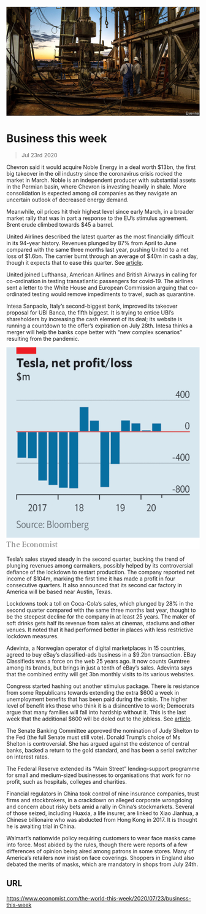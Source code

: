 ![](./images/20200725_WWP501.jpg)

# Business this week

> Jul 23rd 2020

Chevron said it would acquire Noble Energy in a deal worth $13bn, the first big takeover in the oil industry since the coronavirus crisis rocked the market in March. Noble is an independent producer with substantial assets in the Permian basin, where Chevron is investing heavily in shale. More consolidation is expected among oil companies as they navigate an uncertain outlook of decreased energy demand.

Meanwhile, oil prices hit their highest level since early March, in a broader market rally that was in part a response to the EU’s stimulus agreement. Brent crude climbed towards $45 a barrel.

United Airlines described the latest quarter as the most financially difficult in its 94-year history. Revenues plunged by 87% from April to June compared with the same three months last year, pushing United to a net loss of $1.6bn. The carrier burnt through an average of $40m in cash a day, though it expects that to ease this quarter. See [article](https://www.economist.com//business/2020/07/25/america-inc-braces-for-an-earnings-bloodbath).

United joined Lufthansa, American Airlines and British Airways in calling for co-ordination in testing transatlantic passengers for covid-19. The airlines sent a letter to the White House and European Commission arguing that co-ordinated testing would remove impediments to travel, such as quarantine.

Intesa Sanpaolo, Italy’s second-biggest bank, improved its takeover proposal for UBI Banca, the fifth biggest. It is trying to entice UBI’s shareholders by increasing the cash element of its deal; its website is running a countdown to the offer’s expiration on July 28th. Intesa thinks a merger will help the banks cope better with “new complex scenarios” resulting from the pandemic.

![](./images/20200725_WWC588.png)

Tesla’s sales stayed steady in the second quarter, bucking the trend of plunging revenues among carmakers, possibly helped by its controversial defiance of the lockdown to restart production. The company reported net income of $104m, marking the first time it has made a profit in four consecutive quarters. It also announced that its second car factory in America will be based near Austin, Texas.

Lockdowns took a toll on Coca-Cola’s sales, which plunged by 28% in the second quarter compared with the same three months last year, thought to be the steepest decline for the company in at least 25 years. The maker of soft drinks gets half its revenue from sales at cinemas, stadiums and other venues. It noted that it had performed better in places with less restrictive lockdown measures.

Adevinta, a Norwegian operator of digital marketplaces in 15 countries, agreed to buy eBay’s classified-ads business in a $9.2bn transaction. EBay Classifieds was a force on the web 25 years ago. It now counts Gumtree among its brands, but brings in just a tenth of eBay’s sales. Adevinta says that the combined entity will get 3bn monthly visits to its various websites.

Congress started hashing out another stimulus package. There is resistance from some Republicans towards extending the extra $600 a week in unemployment benefits that has been paid during the crisis. The higher level of benefit irks those who think it is a disincentive to work; Democrats argue that many families will fall into hardship without it. This is the last week that the additional $600 will be doled out to the jobless. See [article](https://www.economist.com//united-states/2020/07/22/americas-backwards-coronavirus-strategy). 

The Senate Banking Committee approved the nomination of Judy Shelton to the Fed (the full Senate must still vote). Donald Trump’s choice of Ms Shelton is controversial. She has argued against the existence of central banks, backed a return to the gold standard, and has been a serial switcher on interest rates. 

The Federal Reserve extended its “Main Street” lending-support programme for small and medium-sized businesses to organisations that work for no profit, such as hospitals, colleges and charities. 

Financial regulators in China took control of nine insurance companies, trust firms and stockbrokers, in a crackdown on alleged corporate wrongdoing and concern about risky bets amid a rally in China’s stockmarkets. Several of those seized, including Huaxia, a life insurer, are linked to Xiao Jianhua, a Chinese billionaire who was abducted from Hong Kong in 2017. It is thought he is awaiting trial in China.

Walmart’s nationwide policy requiring customers to wear face masks came into force. Most abided by the rules, though there were reports of a few differences of opinion being aired among patrons in some stores. Many of America’s retailers now insist on face coverings. Shoppers in England also debated the merits of masks, which are mandatory in shops from July 24th.

## URL

https://www.economist.com/the-world-this-week/2020/07/23/business-this-week
